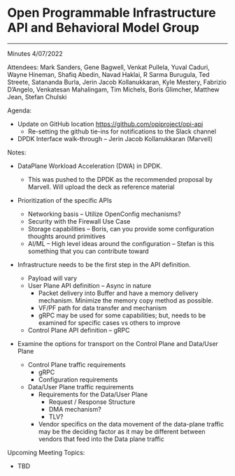 # Open Programmable Infrastructure API and Behavioral Model Group

---
Minutes 4/07/2022

Attendees: Mark Sanders, Gene Bagwell, Venkat Pullela, Yuval Caduri, Wayne Hineman, Shafiq Abedin, Navad Haklai, R Sarma Burugula, Ted Streete, Satananda Burla, Jerin Jacob Kollanukkaran, Kyle Mestery, Fabrizio D’Angelo, Venkatesan Mahalingam, Tim Michels, Boris Glimcher, Matthew Jean, Stefan Chulski

Agenda:

- Update on GitHub location https://github.com/opiproject/opi-api 
  - Re-setting the github tie-ins for notifications to the Slack channel
- DPDK Interface walk-through – Jerin Jacob Kollanukkaran (Marvell)

Notes:
- DataPlane Workload Acceleration (DWA) in DPDK.
  - This was pushed to the DPDK as the recommended proposal by Marvell.  Will upload the deck as reference material

- Prioritization of the specific APIs
  - Networking basis – Utilize OpenConfig mechanisms?
  - Security with the Firewall Use Case
  - Storage capabilities – Boris, can you provide some configuration thoughts around primitives
  - AI/ML – High level ideas around the configuration – Stefan is this something that you can contribute toward
- Infrastructure needs to be the first step in the API definition.
  - Payload will vary
  - User Plane API definition – Async in nature
    - Packet delivery into Buffer and have a memory delivery mechanism.  Minimize the memory copy method as possible.
    - VF/PF path for data transfer and mechanism
    - gRPC may be used for some capabilities; but, needs to be examined for specific cases vs others to improve
  - Control Plane API definition – gRPC
- Examine the options for transport on the Control Plane and Data/User Plane
  - Control Plane traffic requirements
    - gRPC
    - Configuration requirements
  - Data/User Plane traffic requirements
    - Requirements for the Data/User Plane
      - Request / Response Structure
      - DMA mechanism?
      - TLV?
    - Vendor specifics on the data movement of the data-plane traffic may be the deciding factor as it may be different between vendors that feed into the Data plane traffic

Upcoming Meeting Topics:
- TBD

